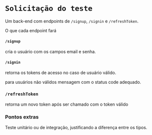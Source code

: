 # `Solicitação do teste`

Um back-end com endpoints de `/signup`, `/signin` e `/refreshToken`.

O que cada endpoint fará

#### `/signup`

cria o usuário com os campos email e senha.

#### `/signin`

retorna os tokens de acesso no caso de usuário válido. 

para usuários não válidos mensagem com o status code adequado.

### `/refreshToken`

retorna um novo token após ser chamado com o token válido

### Pontos extras

Teste unitário ou de integração, justificando a diferença entre os tipos.
